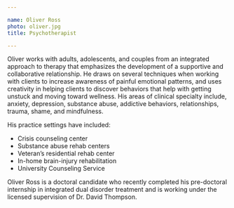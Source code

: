 ```yaml
---

name: Oliver Ross
photo: oliver.jpg
title: Psychotherapist

---
```


Oliver works with adults, adolescents, and couples from an integrated approach to therapy that emphasizes the development of a supportive and collaborative relationship. He draws on several techniques when working with clients to increase awareness of painful emotional patterns, and uses creativity in helping clients to discover behaviors that help with getting unstuck and moving toward wellness. His areas of clinical specialty include, anxiety, depression, substance abuse, addictive behaviors, relationships, trauma, shame, and mindfulness. 

His practice settings have included:
* Crisis counseling center
* Substance abuse rehab centers
* Veteran’s residential rehab center
* In-home brain-injury rehabilitation
* University Counseling Service

Oliver Ross is a doctoral candidate who recently completed his pre-doctoral internship in integrated dual disorder treatment and is working under the licensed supervision of Dr. David Thompson.